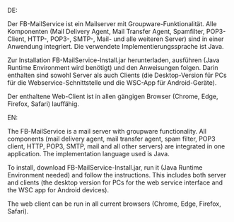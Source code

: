 DE:

Der FB-MailService ist ein Mailserver mit Groupware-Funktionalität.
Alle Komponenten (Mail Delivery Agent, Mail Transfer Agent, Spamfilter, POP3-Client, HTTP-, POP3-, SMTP-, Mail- und alle weiteren Server) sind in einer Anwendung integriert.
Die verwendete Implementierungssprache ist Java.

Zur Installation FB-MailService-Install.jar herunterladen, ausführen (Java Runtime Environment wird benötigt) und den Anweisungen folgen. 
Darin enthalten sind sowohl Server als auch Clients (die Desktop-Version für PCs für die Webservice-Schnittstelle und die WSC-App für Android-Geräte).

Der enthaltene Web-Client ist in allen gängigen Browser (Chrome, Edge, Firefox, Safari) lauffähig.

EN:

The FB-MailService is a mail server with groupware functionality.
All components (mail delivery agent, mail transfer agent, spam filter, POP3 client, HTTP, POP3, SMTP, mail and all other servers) are integrated in one application.
The implementation language used is Java.

To install, download FB-MailService-Install.jar, run it (Java Runtime Environment needed) and follow the instructions.
This includes both server and clients (the desktop version for PCs for the web service interface and the WSC app for Android devices).

The web client can be run in all current browsers (Chrome, Edge, Firefox, Safari).
